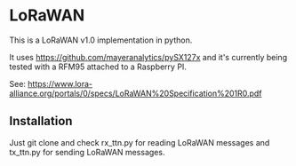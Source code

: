 # LoRaWAN
This is a LoRaWAN v1.0 implementation in python.

It uses https://github.com/mayeranalytics/pySX127x and it's currently being tested with a RFM95 attached to a Raspberry PI.

See: https://www.lora-alliance.org/portals/0/specs/LoRaWAN%20Specification%201R0.pdf

## Installation
Just git clone and check rx_ttn.py for reading LoRaWAN messages and tx_ttn.py for sending LoRaWAN messages.

